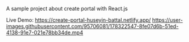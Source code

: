 A sample project about create portal with React.js

Live Demo: https://create-portal-huseyin-battal.netlify.app/
https://user-images.githubusercontent.com/95706081/178322547-8fe07d6b-51ed-4138-91e7-021e78bb34de.mp4
